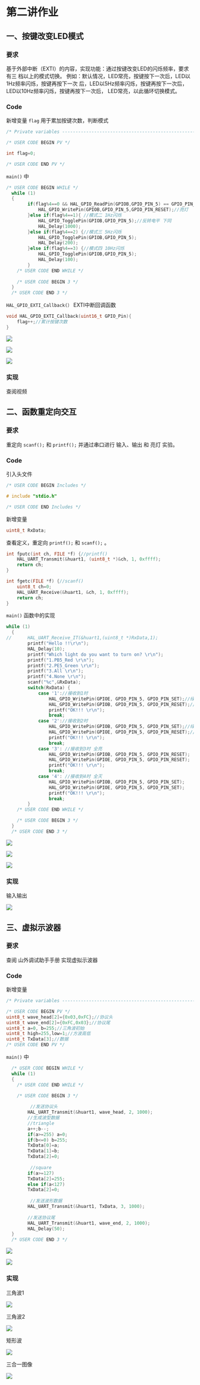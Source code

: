 # 第二讲作业

## 一、按键改变LED模式

### 要求

基于外部中断（EXTI）的内容，实现功能：通过按键改变LED的闪烁频率，要求有三 档以上的模式切换。 例如：默认情况，LED常亮，按键按下一次后，LED以1Hz频率闪烁，按键再按下一次 后，LED以5Hz频率闪烁，按键再按下一次后，LED以10Hz频率闪烁，按键再按下一次后， LED常亮，以此循环切换模式。

### Code

新增变量 `flag` 用于累加按键次数，判断模式

```C
/* Private variables ---------------------------------------------------------*/

/* USER CODE BEGIN PV */

int flag=0;

/* USER CODE END PV */
```

`main()` 中

```C
/* USER CODE BEGIN WHILE */
  while (1)
  {
		if(flag%4==0 && HAL_GPIO_ReadPin(GPIOB,GPIO_PIN_5) == GPIO_PIN_SET) { //模式一（初始状态） 并且灯灭
			HAL_GPIO_WritePin(GPIOB,GPIO_PIN_5,GPIO_PIN_RESET);//亮灯
		}else if(flag%4==1){ //模式二 1Hz闪烁
			HAL_GPIO_TogglePin(GPIOB,GPIO_PIN_5);//反转电平 下同
			HAL_Delay(1000);
		}else if(flag%4==2) {//模式三 5Hz闪烁
			HAL_GPIO_TogglePin(GPIOB,GPIO_PIN_5);
			HAL_Delay(200);
		}else if(flag%4==3) {//模式四 10Hz闪烁
			HAL_GPIO_TogglePin(GPIOB,GPIO_PIN_5);
			HAL_Delay(100);
		}
    /* USER CODE END WHILE */
      
    /* USER CODE BEGIN 3 */
  }
  /* USER CODE END 3 */
```

`HAL_GPIO_EXTI_Callback(）` EXTI中断回调函数

```C
void HAL_GPIO_EXTI_Callback(uint16_t GPIO_Pin){
	flag++;//累计按键次数
}
```

![](../../Public/Image/test1_code1.png)

![](../../Public/Image/test1_code2.png)

![](../../Public/Image/test1_code3.png)

### 实现

查阅视频

## 二、函数重定向交互

### 要求

重定向 `scanf();` 和 `printf();` 并通过串口进行 输入、输出 和 亮灯 实验。

### Code

引入头文件

```C
/* USER CODE BEGIN Includes */

# include "stdio.h"

/* USER CODE END Includes */
```

新增变量

```C
uint8_t RxData;
```

查看定义，重定向 `printf();` 和 `scanf();` 。

```C
int fputc(int ch, FILE *f) {//printf()
	HAL_UART_Transmit(&huart1, (uint8_t *)&ch, 1, 0xffff);
	return ch;
}

int fgetc(FILE *f) {//scanf()
	uint8_t ch=0;
	HAL_UART_Receive(&huart1, &ch, 1, 0xffff);
	return ch;
}
```

`main()` 函数中的实现

```C
while (1)
  {
//		HAL_UART_Receive_IT(&huart1,(uint8_t *)RxData,1);
		printf("Hello !!\r\n");
		HAL_Delay(10);
		printf("Which light do you want to turn on? \r\n");
		printf("1.PB5_Red \r\n");
		printf("2.PE5_Green \r\n");
		printf("3.All \r\n");
		printf("4.None \r\n");
		scanf("%c",&RxData);
		switch(RxData) {
			case '1'://接收到1时
				HAL_GPIO_WritePin(GPIOE, GPIO_PIN_5, GPIO_PIN_SET);//绿灯灭
				HAL_GPIO_WritePin(GPIOB, GPIO_PIN_5, GPIO_PIN_RESET);//红灯亮
				printf("OK!!! \r\n");
				break;
			case '2'://接收到2时
				HAL_GPIO_WritePin(GPIOB, GPIO_PIN_5, GPIO_PIN_SET);//绿灯亮
				HAL_GPIO_WritePin(GPIOE, GPIO_PIN_5, GPIO_PIN_RESET);//红灯灭
				printf("OK!!! \r\n");
				break;
			case '3': //接收到3时 全亮
				HAL_GPIO_WritePin(GPIOB, GPIO_PIN_5, GPIO_PIN_RESET);
				HAL_GPIO_WritePin(GPIOE, GPIO_PIN_5, GPIO_PIN_RESET);
				printf("OK!!! \r\n");
				break;
			case '4': //接收到4时 全灭
				HAL_GPIO_WritePin(GPIOB, GPIO_PIN_5, GPIO_PIN_SET);
				HAL_GPIO_WritePin(GPIOE, GPIO_PIN_5, GPIO_PIN_SET);
				printf("OK!!! \r\n");
				break;
		}
    /* USER CODE END WHILE */

    /* USER CODE BEGIN 3 */
  }
  /* USER CODE END 3 */
```

![](../../Public/Image/test2_code1.png)

![](../../Public/Image/test2_code2.png)

![](../../Public/Image/test2_code3.png)

### 实现

输入输出

![](../../Public/Image/test2.png)

## 三、虚拟示波器

### 要求

查阅 山外调试助手手册 实现虚拟示波器

### Code

新增变量

```C
/* Private variables ---------------------------------------------------------*/

/* USER CODE BEGIN PV */
uint8_t wave_head[2]={0x03,0xFC};//协议头
uint8_t wave_end[2]={0xFC,0x03};//协议尾
uint8_t a=0, b=255;//三角波初始
uint8_t high=255,low=1;//方波高低
uint8_t TxData[3];//数据
/* USER CODE END PV */
```

`main()` 中

```C
  /* USER CODE BEGIN WHILE */
  while (1)
  {
    /* USER CODE END WHILE */

    /* USER CODE BEGIN 3 */
		
      	 //发送协议头
		HAL_UART_Transmit(&huart1, wave_head, 2, 1000);
		//生成波型数据
		//triangle
		a++;b--;
		if(a>=255) a=0;
		if(b<=0) b=255;
		TxData[0]=a;
		TxData[1]=b;
		TxData[2]=0;
      
      	 //square
		if(a>=127) 
		TxData[2]=255;
		else if(a<127) 
		TxData[2]=0;
      
      	 //发送波形数据
		HAL_UART_Transmit(&huart1, TxData, 3, 1000);
      
      	//发送协议尾
		HAL_UART_Transmit(&huart1, wave_end, 2, 1000);
		HAL_Delay(50);
  }
  /* USER CODE END 3 */
```

![](../../Public/Image/test3_code1.png)

![](../../Public/Image/test3_code2.png)

### 实现

三角波1

![](../../Public/Image/test3_wave1.png)

三角波2

![](../../Public/Image/test3_wave2.png)

矩形波

![](../../Public/Image/test3_wave3.png)

三合一图像

![](../../Public/Image/test3_all.png)